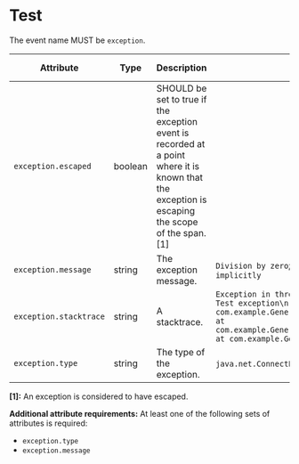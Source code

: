 # Test

<!-- semconv event -->
The event name MUST be `exception`.

| Attribute  | Type | Description  | Examples  | [Requirement Level](https://opentelemetry.io/docs/specs/semconv/general/attribute-requirement-level/) |
|---|---|---|---|---|
| `exception.escaped` | boolean | SHOULD be set to true if the exception event is recorded at a point where it is known that the exception is escaping the scope of the span. [1] |  | `Recommended` |
| `exception.message` | string | The exception message. | `Division by zero`; `Can't convert 'int' object to str implicitly` | See below |
| `exception.stacktrace` | string | A stacktrace. | `Exception in thread "main" java.lang.RuntimeException: Test exception\n at com.example.GenerateTrace.methodB(GenerateTrace.java:13)\n at com.example.GenerateTrace.methodA(GenerateTrace.java:9)\n at com.example.GenerateTrace.main(GenerateTrace.java:5)` | `Recommended` |
| `exception.type` | string | The type of the exception. | `java.net.ConnectException`; `OSError` | See below |

**[1]:** An exception is considered to have escaped.

**Additional attribute requirements:** At least one of the following sets of attributes is required:

* `exception.type`
* `exception.message`
<!-- endsemconv -->
